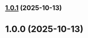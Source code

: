 ## [1.0.1](https://github.com/armandwipangestu/modern-lakehouse/compare/v1.0.0...v1.0.1) (2025-10-13)

# 1.0.0 (2025-10-13)
